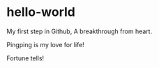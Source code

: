 # hello-world
My first step in Github, A breakthrough from heart.

Pingping is my love for life!

Fortune tells!
